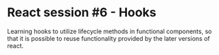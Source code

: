# React session #6 - Hooks
Learning hooks to utilize lifecycle methods in functional components, so that it is possible to reuse functionality provided by the later versions of react.
